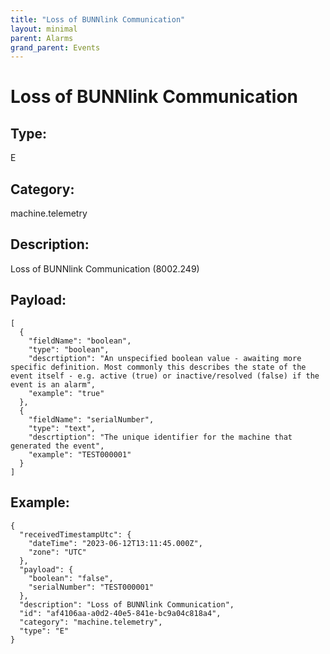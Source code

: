 ```yaml
---
title: "Loss of BUNNlink Communication"
layout: minimal
parent: Alarms
grand_parent: Events
---
```


# Loss of BUNNlink Communication

## Type:

E

## Category:

machine.telemetry

## Description: 

Loss of BUNNlink Communication (8002.249)

## Payload:

```
[
  {
    "fieldName": "boolean",
    "type": "boolean",
    "descrtiption": "An unspecified boolean value - awaiting more specific definition. Most commonly this describes the state of the event itself - e.g. active (true) or inactive/resolved (false) if the event is an alarm",
    "example": "true"
  },
  {
    "fieldName": "serialNumber",
    "type": "text",
    "descrtiption": "The unique identifier for the machine that generated the event",
    "example": "TEST000001"
  }
]
```

## Example:

```
{
  "receivedTimestampUtc": {
    "dateTime": "2023-06-12T13:11:45.000Z",
    "zone": "UTC"
  },
  "payload": {
    "boolean": "false",
    "serialNumber": "TEST000001"
  },
  "description": "Loss of BUNNlink Communication",
  "id": "af4106aa-a0d2-40e5-841e-bc9a04c818a4",
  "category": "machine.telemetry",
  "type": "E"
}
```
